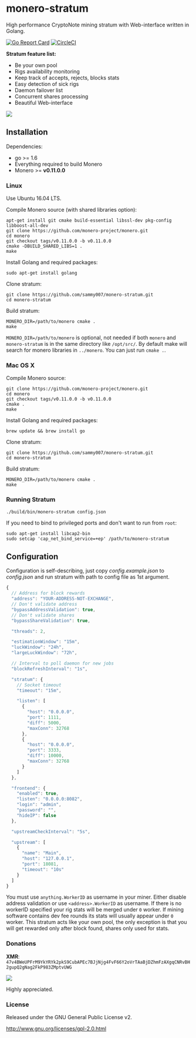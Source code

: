 # monero-stratum

High performance CryptoNote mining stratum with Web-interface written in Golang.

[![Go Report Card](https://goreportcard.com/badge/github.com/sammy007/monero-stratum)](https://goreportcard.com/report/github.com/sammy007/monero-stratum)
[![CircleCI](https://circleci.com/gh/sammy007/monero-stratum.svg?style=svg)](https://circleci.com/gh/sammy007/monero-stratum)

**Stratum feature list:**

* Be your own pool
* Rigs availability monitoring
* Keep track of accepts, rejects, blocks stats
* Easy detection of sick rigs
* Daemon failover list
* Concurrent shares processing
* Beautiful Web-interface

![](https://cdn.pbrd.co/images/jRU3qJj83.png)

## Installation

Dependencies:

  * go >= 1.6
  * Everything required to build Monero
  * Monero >= **v0.11.0.0**

### Linux

Use Ubuntu 16.04 LTS.

Compile Monero source (with shared libraries option):

    apt-get install git cmake build-essential libssl-dev pkg-config libboost-all-dev
    git clone https://github.com/monero-project/monero.git
    cd monero
    git checkout tags/v0.11.0.0 -b v0.11.0.0
    cmake -DBUILD_SHARED_LIBS=1 .
    make

Install Golang and required packages:

    sudo apt-get install golang

Clone stratum:

    git clone https://github.com/sammy007/monero-stratum.git
    cd monero-stratum

Build stratum:

    MONERO_DIR=/path/to/monero cmake .
    make

`MONERO_DIR=/path/to/monero` is optional, not needed if both `monero` and `monero-stratum` is in the same directory like `/opt/src/`. By default make will search for monero libraries in `../monero`. You can just run `cmake .`.

### Mac OS X

Compile Monero source:

    git clone https://github.com/monero-project/monero.git
    cd monero
    git checkout tags/v0.11.0.0 -b v0.11.0.0
    cmake .
    make

Install Golang and required packages:

    brew update && brew install go

Clone stratum:

    git clone https://github.com/sammy007/monero-stratum.git
    cd monero-stratum

Build stratum:

    MONERO_DIR=/path/to/monero cmake .
    make

### Running Stratum

    ./build/bin/monero-stratum config.json

If you need to bind to privileged ports and don't want to run from `root`:

    sudo apt-get install libcap2-bin
    sudo setcap 'cap_net_bind_service=+ep' /path/to/monero-stratum

## Configuration

Configuration is self-describing, just copy *config.example.json* to *config.json* and run stratum with path to config file as 1st argument.

```javascript
{
  // Address for block rewards
  "address": "YOUR-ADDRESS-NOT-EXCHANGE",
  // Don't validate address
  "bypassAddressValidation": true,
  // Don't validate shares
  "bypassShareValidation": true,

  "threads": 2,

  "estimationWindow": "15m",
  "luckWindow": "24h",
  "largeLuckWindow": "72h",

  // Interval to poll daemon for new jobs
  "blockRefreshInterval": "1s",

  "stratum": {
    // Socket timeout
    "timeout": "15m",

    "listen": [
      {
        "host": "0.0.0.0",
        "port": 1111,
        "diff": 5000,
        "maxConn": 32768
      },
      {
        "host": "0.0.0.0",
        "port": 3333,
        "diff": 10000,
        "maxConn": 32768
      }
    ]
  },

  "frontend": {
    "enabled": true,
    "listen": "0.0.0.0:8082",
    "login": "admin",
    "password": "",
    "hideIP": false
  },

  "upstreamCheckInterval": "5s",

  "upstream": [
    {
      "name": "Main",
      "host": "127.0.0.1",
      "port": 18081,
      "timeout": "10s"
    }
  ]
}
```

You must use `anything.WorkerID` as username in your miner. Either disable address validation or use `<address>.WorkerID` as username. If there is no workerID specified your rig stats will be merged under `0` worker. If mining software contains dev fee rounds its stats will usually appear under `0` worker. This stratum acts like your own pool, the only exception is that you will get rewarded only after block found, shares only used for stats.

### Donations

**XMR**: `47v4BWeUPFrM9YkYRYk2pkS9CubAPEc7BJjNjg4FvF66Y2oVrTAaBjDZhmFzAXgqCNRvBH2gupQ2gNag2FkP983ZMptvUWG`

![](https://cdn.pbrd.co/images/GP5tI1D.png)

Highly appreciated.

### License

Released under the GNU General Public License v2.

http://www.gnu.org/licenses/gpl-2.0.html
